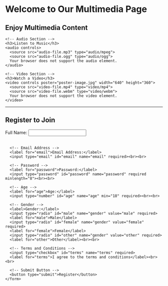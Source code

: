 <!DOCTYPE html>
<html lang="en">
<head>
  <meta charset="UTF-8">
  <meta name="viewport" content="width=device-width, initial-scale=1.0">
  <title>Multimedia Webpage and Registration Form</title>
</head>
<body>
  <h1>Welcome to Our Multimedia Page</h1>

  <!-- Part 1: Multimedia Webpage -->
  <section>
    <h2>Enjoy Multimedia Content</h2>

    <!-- Audio Section -->
    <h3>Listen to Music</h3>
    <audio controls>
      <source src="audio-file.mp3" type="audio/mpeg">
      <source src="audio-file.ogg" type="audio/ogg">
      Your browser does not support the audio element.
    </audio>

    <!-- Video Section -->
    <h3>Watch a Video</h3>
    <video controls poster="poster-image.jpg" width="640" height="360">
      <source src="video-file.mp4" type="video/mp4">
      <source src="video-file.webm" type="video/webm">
      Your browser does not support the video element.
    </video>
  </section>

  <hr>

  <!-- Part 2: Registration Form -->
  <section>
    <h2>Register to Join</h2>
    <form action="#" method="post">
      <!-- Full Name -->
      <label for="fullname">Full Name:</label>
      <input type="text" id="fullname" name="fullname" required maxlength="50"><br><br>

      <!-- Email Address -->
      <label for="email">Email Address:</label>
      <input type="email" id="email" name="email" required><br><br>

      <!-- Password -->
      <label for="password">Password:</label>
      <input type="password" id="password" name="password" required minlength="8"><br><br>

      <!-- Age -->
      <label for="age">Age:</label>
      <input type="number" id="age" name="age" min="18" required><br><br>

      <!-- Gender -->
      <label>Gender:</label>
      <input type="radio" id="male" name="gender" value="male" required>
      <label for="male">Male</label>
      <input type="radio" id="female" name="gender" value="female" required>
      <label for="female">Female</label>
      <input type="radio" id="other" name="gender" value="other" required>
      <label for="other">Other</label><br><br>

      <!-- Terms and Conditions -->
      <input type="checkbox" id="terms" name="terms" required>
      <label for="terms">I agree to the terms and conditions</label><br><br>

      <!-- Submit Button -->
      <button type="submit">Register</button>
    </form>
  </section>
</body>
</html>
